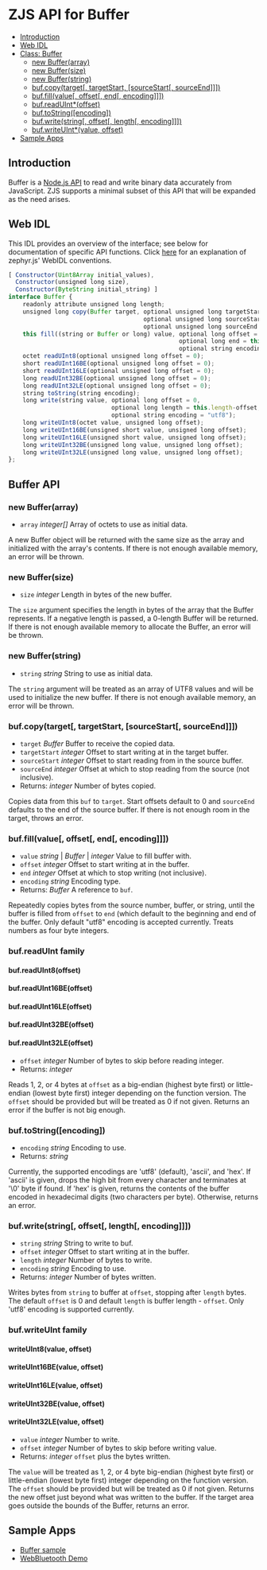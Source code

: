 ZJS API for Buffer
==================

* [Introduction](#introduction)
* [Web IDL](#web-idl)
* [Class: Buffer](#buffer-api)
  * [new Buffer(array)](#new-bufferarray)
  * [new Buffer(size)](#new-buffersize)
  * [new Buffer(string)](#new-bufferstring)
  * [buf.copy(target[, targetStart, [sourceStart[, sourceEnd]]])](#bufcopytarget-targetstart-sourcestart-sourceend)
  * [buf.fill(value[, offset[, end[, encoding]]])](#buffillvalue-offset-end-encoding)
  * [buf.readUInt*(offset)](#bufreaduint-family)
  * [buf.toString([encoding])](#buftostringencoding)
  * [buf.write(string[, offset[, length[, encoding]]])](#bufwritestring-offset-length-encoding)
  * [buf.writeUInt*(value, offset)](#bufwriteuint-family)
* [Sample Apps](#sample-apps)

Introduction
------------
Buffer is a [Node.js API](https://nodejs.org/dist/latest-v8.x/docs/api/buffer.html)
to read and write binary data accurately from JavaScript. ZJS supports a minimal
subset of this API that will be expanded as the need arises.

Web IDL
-------
This IDL provides an overview of the interface; see below for documentation of
specific API functions.  Click [here](Notes_on_WebIDL.md) for an
explanation of zephyr.js' WebIDL conventions.

```javascript
[ Constructor(Uint8Array initial_values),
  Constructor(unsigned long size),
  Constructor(ByteString initial_string) ]
interface Buffer {
    readonly attribute unsigned long length;
    unsigned long copy(Buffer target, optional unsigned long targetStart = 0,
                                      optional unsigned long sourceStart = 0,
                                      optional unsigned long sourceEnd = this.length);
    this fill((string or Buffer or long) value, optional long offset = 0,
                                                optional long end = this.length,
												optional string encoding = "utf8");
    octet readUInt8(optional unsigned long offset = 0);
    short readUInt16BE(optional unsigned long offset = 0);
    short readUInt16LE(optional unsigned long offset = 0);
    long readUInt32BE(optional unsigned long offset = 0);
    long readUInt32LE(optional unsigned long offset = 0);
    string toString(string encoding);
    long write(string value, optional long offset = 0,
                             optional long length = this.length-offset,
							 optional string encoding = "utf8");
    long writeUInt8(octet value, unsigned long offset);
    long writeUInt16BE(unsigned short value, unsigned long offset);
    long writeUInt16LE(unsigned short value, unsigned long offset);
    long writeUInt32BE(unsigned long value, unsigned long offset);
    long writeUInt32LE(unsigned long value, unsigned long offset);
};
```

Buffer API
----------
### new Buffer(array)
* `array` *integer[]* Array of octets to use as initial data.

A new Buffer object will be returned with the same size as the array
and initialized with the array's contents. If there is not enough
available memory, an error will be thrown.

### new Buffer(size)
* `size` *integer* Length in bytes of the new buffer.

The `size` argument specifies the length in bytes of the array that the Buffer
represents. If a negative length is passed, a 0-length Buffer will be returned.
If there is not enough available memory to allocate the Buffer, an error will
be thrown.

### new Buffer(string)
* `string` *string* String to use as initial data.

The `string` argument will be treated as an array of UTF8 values and
will be used to initialize the new buffer. If there is not enough
available memory, an error will be thrown.

### buf.copy(target[, targetStart, [sourceStart[, sourceEnd]]])
* `target` *Buffer* Buffer to receive the copied data.
* `targetStart` *integer* Offset to start writing at in the target buffer.
* `sourceStart` *integer* Offset to start reading from in the source buffer.
* `sourceEnd` *integer* Offset at which to stop reading from the source (not
inclusive).
* Returns: *integer* Number of bytes copied.

Copies data from this `buf` to `target`. Start offsets default to 0 and
`sourceEnd` defaults to the end of the source buffer. If there is not enough
room in the target, throws an error.

### buf.fill(value[, offset[, end[, encoding]]])
* `value` *string* | *Buffer* | *integer* Value to fill buffer with.
* `offset` *integer* Offset to start writing at in the buffer.
* `end` *integer* Offset at which to stop writing (not inclusive).
* `encoding` *string* Encoding type.
* Returns: *Buffer* A reference to `buf`.

Repeatedly copies bytes from the source number, buffer, or string, until the
buffer is filled from `offset` to `end` (which default to the beginning and end
of the buffer. Only default "utf8" encoding is accepted currently. Treats
numbers as four byte integers.

### buf.readUInt family

#### buf.readUInt8(offset)
#### buf.readUInt16BE(offset)
#### buf.readUInt16LE(offset)
#### buf.readUInt32BE(offset)
#### buf.readUInt32LE(offset)
* `offset` *integer* Number of bytes to skip before reading integer.
* Returns: *integer*

Reads 1, 2, or 4 bytes at `offset` as a big-endian (highest byte first) or
little-endian (lowest byte first) integer depending on the function version.
The `offset` should be provided but will be treated as 0 if not given. Returns
an error if the buffer is not big enough.

### buf.toString([encoding])
* `encoding` *string* Encoding to use.
* Returns: *string*

Currently, the supported encodings are 'utf8' (default), 'ascii', and 'hex'.
If 'ascii' is given, drops the high bit from every character and terminates at
'\0' byte if found. If 'hex' is given, returns the contents of the buffer
encoded in hexadecimal digits (two characters per byte). Otherwise, returns an
error.

### buf.write(string[, offset[, length[, encoding]]])
* `string` *string* String to write to buf.
* `offset` *integer* Offset to start writing at in the buffer.
* `length` *integer* Number of bytes to write.
* `encoding` *string* Encoding to use.
* Returns: *integer* Number of bytes written.

Writes bytes from `string` to buffer at `offset`, stopping after `length` bytes.
The default `offset` is 0 and default `length` is buffer length - `offset`. Only
'utf8' encoding is supported currently.

### buf.writeUInt family

#### writeUInt8(value, offset)
#### writeUInt16BE(value, offset)
#### writeUInt16LE(value, offset)
#### writeUInt32BE(value, offset)
#### writeUInt32LE(value, offset)
* `value` *integer* Number to write.
* `offset` *integer* Number of bytes to skip before writing value.
* Returns: *integer* `offset` plus the bytes written.

The `value` will be treated as 1, 2, or 4 byte big-endian (highest byte first)
or little-endian (lowest byte first) integer depending on the function version.
The `offset` should be provided but will be treated as 0 if not given. Returns
the new offset just beyond what was written to the buffer. If the target area
goes outside the bounds of the Buffer, returns an error.

Sample Apps
-----------
* [Buffer sample](../samples/Buffer.js)
* [WebBluetooth Demo](../samples/WebBluetoothDemo.js)

